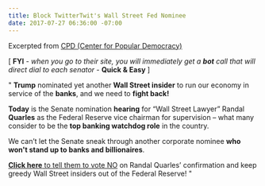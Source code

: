 ```yaml
---
title: Block TwitterTwit's Wall Street Fed Nominee
date: 2017-07-27 06:36:00 -07:00
---
```


Excerpted from [CPD (Center for Popular Democracy)](https://populardemocracy.org/) 

[ **FYI** - *when you go to their site, you will immediately get a **bot** call that will direct dial to each senator* - **Quick & Easy** ]

"  **Trump** nominated yet another **Wall Street insider** to run our economy in service of the **banks**, and we need to **fight back!**

**Today** is the Senate nomination **hearing** for “Wall Street Lawyer” Randal **Quarles** as the Federal Reserve vice chairman for supervision – what many consider to be the **top banking watchdog role** in the country. 

We can’t let the Senate sneak through another corporate nominee **who won't stand up to banks and billionaires**.  

[**Click here** to tell them to vote NO](http://a.cpdaction.org/page/s/keep-wall-street-lawyer-out-of-the-fed) on Randal Quarles’ confirmation and keep greedy Wall Street insiders out of the Federal Reserve!  "

